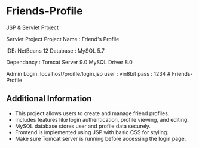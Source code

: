 # Friends-Profile
JSP &amp; Servlet Project

Servlet Project
Project Name : Friend's Profile

IDE: NetBeans 12
Database : MySQL 5.7

Dependancy : Tomcat Server 9.0
	     MySQL Driver 8.0

Admin Login: localhost/proifle/login.jsp
user : vin8bit
pass : 1234
	# Friends-Profile


## Additional Information

- This project allows users to create and manage friend profiles.
- Includes features like login authentication, profile viewing, and editing.
- MySQL database stores user and profile data securely.
- Frontend is implemented using JSP with basic CSS for styling.
- Make sure Tomcat server is running before accessing the login page.
